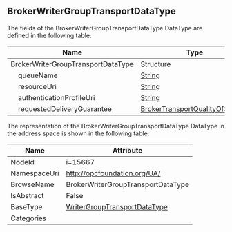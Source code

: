 <!-- datatype -->
## BrokerWriterGroupTransportDataType
  
<!-- end of description -->
The fields of the BrokerWriterGroupTransportDataType DataType are defined in the following table:  

|Name|Type|Description|
|---|---|---|
|BrokerWriterGroupTransportDataType|Structure||
|&nbsp;&nbsp;&nbsp;&nbsp;queueName|[String](../../DataTypes/String/readme.md)||
|&nbsp;&nbsp;&nbsp;&nbsp;resourceUri|[String](../../DataTypes/String/readme.md)||
|&nbsp;&nbsp;&nbsp;&nbsp;authenticationProfileUri|[String](../../DataTypes/String/readme.md)||
|&nbsp;&nbsp;&nbsp;&nbsp;requestedDeliveryGuarantee|[BrokerTransportQualityOfService](../../DataTypes/BrokerTransportQualityOfService/readme.md)||

The representation of the BrokerWriterGroupTransportDataType DataType in the address space is shown in the following table:  

|Name|Attribute|
|---|---|
|NodeId|i=15667|
|NamespaceUri|http://opcfoundation.org/UA/|
|BrowseName|BrokerWriterGroupTransportDataType|
|IsAbstract|False|
|BaseType|[WriterGroupTransportDataType](../../DataTypes/WriterGroupTransportDataType/readme.md)|
|Categories||

